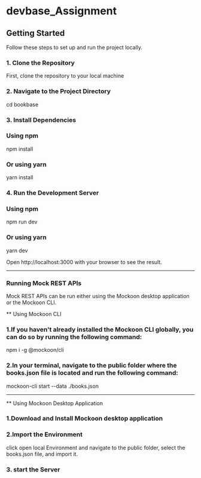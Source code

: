 # devbase_Assignment

## Getting Started

Follow these steps to set up and run the project locally.

### 1. Clone the Repository

First, clone the repository to your local machine

### 2.  Navigate to the Project Directory

cd bookbase

### 3.  Install Dependencies

### Using npm
npm install

### Or using yarn
yarn install

### 4.  Run the Development Server

### Using npm
npm run dev

### Or using yarn
yarn dev

Open http://localhost:3000 with your browser to see the result.


--------------------------------------------------------------------------------------

### Running Mock REST APIs

Mock REST APIs can be run either using the Mockoon desktop application or the Mockoon CLI.

** Using Mockoon CLI

### 1.If you haven't already installed the Mockoon CLI globally, you can do so by running the following command:

npm i -g @mockoon/cli

### 2.In your terminal, navigate to the public folder where the books.json file is located and run the following command:

mockoon-cli start --data ./books.json

-----------------------------------------------------------------------
** Using Mockoon Desktop Application

### 1.Download and Install Mockoon desktop application

### 2.Import the Environment
 
click open local Environment and navigate to the public folder, select the books.json file, and import it.

### 3. start the Server
